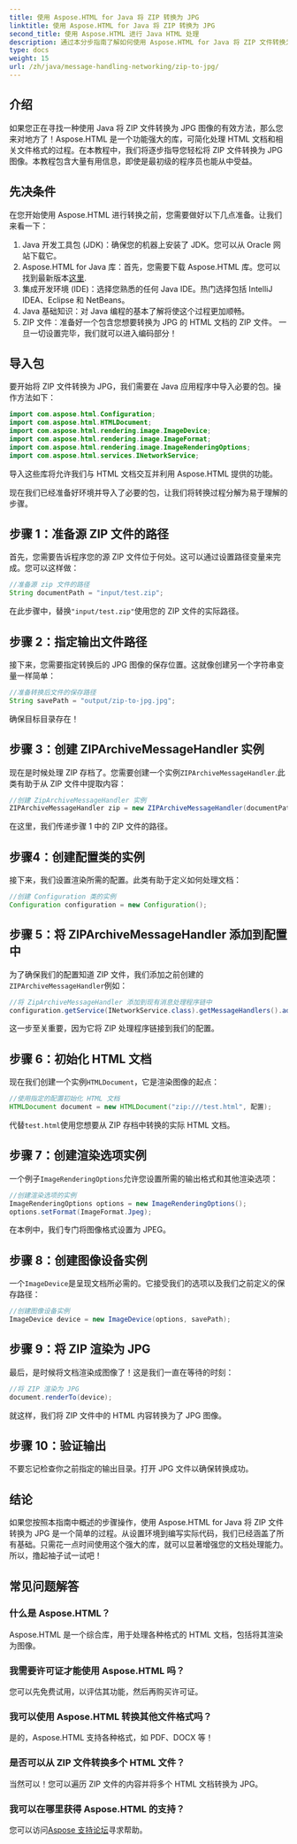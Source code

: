 ```yaml
---
title: 使用 Aspose.HTML for Java 将 ZIP 转换为 JPG
linktitle: 使用 Aspose.HTML for Java 将 ZIP 转换为 JPG
second_title: 使用 Aspose.HTML 进行 Java HTML 处理
description: 通过本分步指南了解如何使用 Aspose.HTML for Java 将 ZIP 文件转换为 JPG 图像。
type: docs
weight: 15
url: /zh/java/message-handling-networking/zip-to-jpg/
---
```

## 介绍
如果您正在寻找一种使用 Java 将 ZIP 文件转换为 JPG 图像的有效方法，那么您来对地方了！Aspose.HTML 是一个功能强大的库，可简化处理 HTML 文档和相关文件格式的过程。在本教程中，我们将逐步指导您轻松将 ZIP 文件转换为 JPG 图像。本教程包含大量有用信息，即使是最初级的程序员也能从中受益。
## 先决条件
在您开始使用 Aspose.HTML 进行转换之前，您需要做好以下几点准备。让我们来看一下：
1. Java 开发工具包 (JDK)：确保您的机器上安装了 JDK。您可以从 Oracle 网站下载它。
2.  Aspose.HTML for Java 库：首先，您需要下载 Aspose.HTML 库。您可以找到最新版本[这里](https://releases.aspose.com/html/java/).
3. 集成开发环境 (IDE)：选择您熟悉的任何 Java IDE。热门选择包括 IntelliJ IDEA、Eclipse 和 NetBeans。
4. Java 基础知识：对 Java 编程的基本了解将使这个过程更加顺畅。
5. ZIP 文件：准备好一个包含您想要转换为 JPG 的 HTML 文档的 ZIP 文件。
一旦一切设置完毕，我们就可以进入编码部分！
## 导入包
要开始将 ZIP 文件转换为 JPG，我们需要在 Java 应用程序中导入必要的包。操作方法如下：
```java
import com.aspose.html.Configuration;
import com.aspose.html.HTMLDocument;
import com.aspose.html.rendering.image.ImageDevice;
import com.aspose.html.rendering.image.ImageFormat;
import com.aspose.html.rendering.image.ImageRenderingOptions;
import com.aspose.html.services.INetworkService;
```
导入这些库将允许我们与 HTML 文档交互并利用 Aspose.HTML 提供的功能。

现在我们已经准备好环境并导入了必要的包，让我们将转换过程分解为易于理解的步骤。
## 步骤 1：准备源 ZIP 文件的路径
首先，您需要告诉程序您的源 ZIP 文件位于何处。这可以通过设置路径变量来完成。您可以这样做：
```java
//准备源 zip 文件的路径
String documentPath = "input/test.zip";
```
在此步骤中，替换`"input/test.zip"`使用您的 ZIP 文件的实际路径。 
## 步骤 2：指定输出文件路径
接下来，您需要指定转换后的 JPG 图像的保存位置。这就像创建另一个字符串变量一样简单：
```java
//准备转换后文件的保存路径
String savePath = "output/zip-to-jpg.jpg";
```
确保目标目录存在！
## 步骤 3：创建 ZIPArchiveMessageHandler 实例
现在是时候处理 ZIP 存档了。您需要创建一个实例`ZIPArchiveMessageHandler`.此类有助于从 ZIP 文件中提取内容：
```java
//创建 ZipArchiveMessageHandler 实例
ZIPArchiveMessageHandler zip = new ZIPArchiveMessageHandler(documentPath);
```
在这里，我们传递步骤 1 中的 ZIP 文件的路径。
## 步骤4：创建配置类的实例
接下来，我们设置渲染所需的配置。此类有助于定义如何处理文档：
```java
//创建 Configuration 类的实例
Configuration configuration = new Configuration();
```
## 步骤 5：将 ZIPArchiveMessageHandler 添加到配置中
为了确保我们的配置知道 ZIP 文件，我们添加之前创建的`ZIPArchiveMessageHandler`例如：
```java
//将 ZipArchiveMessageHandler 添加到现有消息处理程序链中
configuration.getService(INetworkService.class).getMessageHandlers().addItem(zip);
```
这一步至关重要，因为它将 ZIP 处理程序链接到我们的配置。
## 步骤 6：初始化 HTML 文档
现在我们创建一个实例`HTMLDocument`，它是渲染图像的起点：
```java
//使用指定的配置初始化 HTML 文档
HTMLDocument document = new HTMLDocument("zip:///test.html", 配置);
```
代替`test.html`使用您想要从 ZIP 存档中转换的实际 HTML 文档。
## 步骤 7：创建渲染选项实例
一个例子`ImageRenderingOptions`允许您设置所需的输出格式和其他渲染选项：
```java
//创建渲染选项的实例
ImageRenderingOptions options = new ImageRenderingOptions();
options.setFormat(ImageFormat.Jpeg);
```
在本例中，我们专门将图像格式设置为 JPEG。
## 步骤 8：创建图像设备实例
一个`ImageDevice`是呈现文档所必需的。它接受我们的选项以及我们之前定义的保存路径：
```java
//创建图像设备实例
ImageDevice device = new ImageDevice(options, savePath);
```
## 步骤 9：将 ZIP 渲染为 JPG
最后，是时候将文档渲染成图像了！这是我们一直在等待的时刻：
```java
//将 ZIP 渲染为 JPG
document.renderTo(device);
```
就这样，我们将 ZIP 文件中的 HTML 内容转换为了 JPG 图像。 
## 步骤 10：验证输出
不要忘记检查你之前指定的输出目录。打开 JPG 文件以确保转换成功。
## 结论
如果您按照本指南中概述的步骤操作，使用 Aspose.HTML for Java 将 ZIP 文件转换为 JPG 是一个简单的过程。从设置环境到编写实际代码，我们已经涵盖了所有基础。只需花一点时间使用这个强大的库，就可以显著增强您的文档处理能力。所以，撸起袖子试一试吧！
## 常见问题解答
### 什么是 Aspose.HTML？
Aspose.HTML 是一个综合库，用于处理各种格式的 HTML 文档，包括将其渲染为图像。
### 我需要许可证才能使用 Aspose.HTML 吗？
您可以先免费试用，以评估其功能，然后再购买许可证。
### 我可以使用 Aspose.HTML 转换其他文件格式吗？
是的，Aspose.HTML 支持各种格式，如 PDF、DOCX 等！
### 是否可以从 ZIP 文件转换多个 HTML 文件？
当然可以！您可以遍历 ZIP 文件的内容并将多个 HTML 文档转换为 JPG。
### 我可以在哪里获得 Aspose.HTML 的支持？
您可以访问[Aspose 支持论坛](https://forum.aspose.com/c/html/29)寻求帮助。